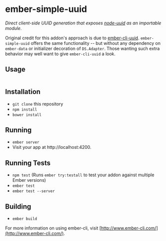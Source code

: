 # ember-simple-uuid

_Direct client-side UUID generation that exposes [node-uuid](https://github.com/broofa/node-uuid) as an importable module_.

Original credit for this addon's approach is due to [ember-cli-uuid](https://github.com/thaume/ember-cli-uuid). `ember-simple-uuid` offers the same functionality -- but without any dependency on `ember-data` or initializer decoration of `DS.Adapter`. Those wanting such extra behavior may well want to give `ember-cli-uuid` a look.

## Usage

```

```

## Installation

* `git clone` this repository
* `npm install`
* `bower install`

## Running

* `ember server`
* Visit your app at http://localhost:4200.

## Running Tests

* `npm test` (Runs `ember try:testall` to test your addon against multiple Ember versions)
* `ember test`
* `ember test --server`

## Building

* `ember build`

For more information on using ember-cli, visit [http://www.ember-cli.com/](http://www.ember-cli.com/).

